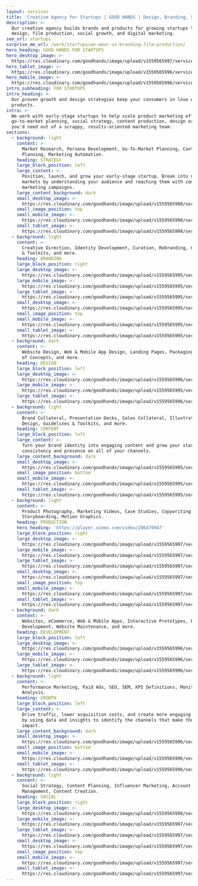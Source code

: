 ```yaml
---
layout: services
title: 'Creative Agency for Startups | GOOD HANDS | Design, Branding, Strategy'
description: >-
  Our creative agency builds brands and products for growing startups through
  design, film production, social growth, and digital marketing.
seo_url: startups
surprise_me_url: /work/startups/we-wear-us-branding-film-production/
hero_heading: GOOD HANDS FOR STARTUPS
hero_desktop_image: >-
  https://res.cloudinary.com/goodhands/image/upload/v1559565997/services/startups/startups-services-hero-1280px_cre7sn.jpg
hero_tablet_image: >-
  https://res.cloudinary.com/goodhands/image/upload/v1559565996/services/startups/startups-services-hero-768px_cbh39o.jpg
hero_mobile_image: >-
  https://res.cloudinary.com/goodhands/image/upload/v1559565996/services/startups/startups-services-hero-360px_ylrxpi.jpg
intro_subheading: FOR STARTUPS
intro_heading: >-
  Our proven growth and design strategies keep your consumers in love with your
  products.
intro: >-
  We work with early-stage startups to help scale product marketing efforts,
  go-to-market planning, social strategy, content production, design or anything
  you'd need out of a scrappy, results-oriented marketing team.
sections:
  - background: light
    content: >-
      Market Research, Persona Development, Go-To-Market Planning, Content
      Planning, Marketing Automation.
    heading: STRATEGY
    large_block_position: left
    large_content: >-
      Position, launch, and grow your early-stage startup. Break into new
      markets by understanding your audience and reaching them with compelling
      marketing campaigns.
    large_content_background: dark
    small_desktop_image: >-
      https://res.cloudinary.com/goodhands/image/upload/v1559565998/services/startups/startups-services-strategy-1280px_d7nlts.jpg
    small_image_position: top
    small_mobile_image: >-
      https://res.cloudinary.com/goodhands/image/upload/v1559565998/services/startups/startups-services-strategy-360px_r5oq1f.jpg
    small_tablet_image: >-
      https://res.cloudinary.com/goodhands/image/upload/v1559565998/services/startups/startups-services-strategy-768px_h3mpao.jpg
  - background: light
    content: >-
      Creative Direction, Identity Development, Curation, Rebranding, Guidelines
      & Toolkits, and more.
    heading: BRANDING
    large_block_position: right
    large_desktop_image: >-
      https://res.cloudinary.com/goodhands/image/upload/v1559565995/services/startups/startups-services-branding-lg-1280px_c2q5tc.jpg
    large_mobile_image: >-
      https://res.cloudinary.com/goodhands/image/upload/v1559565995/services/startups/startups-services-branding-lg-360px_vgx1wq.jpg
    large_tablet_image: >-
      https://res.cloudinary.com/goodhands/image/upload/v1559565995/services/startups/startups-services-branding-lg-768px_m5yooe.jpg
    small_desktop_image: >-
      https://res.cloudinary.com/goodhands/image/upload/v1559565995/services/startups/startups-services-branding-1280px_oehjtg.jpg
    small_image_position: top
    small_mobile_image: >-
      https://res.cloudinary.com/goodhands/image/upload/v1559565995/services/startups/startups-services-branding-360px_w5brpn.jpg
    small_tablet_image: >-
      https://res.cloudinary.com/goodhands/image/upload/v1559565995/services/startups/startups-services-branding-768px_sxdyku.jpg
  - background: dark
    content: >-
      Website Design, Web & Mobile App Design, Landing Pages, Packaging, Proof
      of Concepts, and more.
    heading: DESIGN
    large_block_position: left
    large_desktop_image: >-
      https://res.cloudinary.com/goodhands/image/upload/v1559565996/services/startups/startups-services-design-lg-1280px_ouit2o.jpg
    large_mobile_image: >-
      https://res.cloudinary.com/goodhands/image/upload/v1559565995/services/startups/startups-services-design-lg-360px_nefvcs.jpg
    large_tablet_image: >-
      https://res.cloudinary.com/goodhands/image/upload/v1559565996/services/startups/startups-services-design-lg-768px_r6igwr.jpg
  - background: light
    content: >-
      Brand Collateral, Presentation Decks, Sales Collateral, Illustration
      Design, Guidelines & Toolkits, and more.
    heading: CONTENT
    large_block_position: left
    large_content: >-
      Turn your brand identity into engaging content and grow your startup’s
      consistency and presence on all of your channels.
    large_content_background: dark
    small_desktop_image: >-
      https://res.cloudinary.com/goodhands/image/upload/v1559565995/services/startups/startups-services-content-1280px_wm064q.jpg
    small_image_position: bottom
    small_mobile_image: >-
      https://res.cloudinary.com/goodhands/image/upload/v1559565995/services/startups/startups-services-content-360px_ikhraz.jpg
    small_tablet_image: >-
      https://res.cloudinary.com/goodhands/image/upload/v1559565995/services/startups/startups-services-content-lg-768px_hc0gdh.jpg
  - background: light
    content: >-
      Product Photography, Marketing Videos, Case Studies, Copywriting,
      Storyboarding, Motion Graphics.
    heading: PRODUCTION
    hero_heading: 'https://player.vimeo.com/video/286470947'
    large_block_position: right
    large_desktop_image: >-
      https://res.cloudinary.com/goodhands/image/upload/v1559565997/services/startups/startups-services-production-lg-1280px_sxqoce.jpg
    large_mobile_image: >-
      https://res.cloudinary.com/goodhands/image/upload/v1559565997/services/startups/startups-services-production-lg-360px_ifl8p4.jpg
    large_tablet_image: >-
      https://res.cloudinary.com/goodhands/image/upload/v1559565997/services/startups/startups-services-production-lg-768px_admcm6.jpg
    small_desktop_image: >-
      https://res.cloudinary.com/goodhands/image/upload/v1559565997/services/startups/startups-services-production-1280px_qejcwt.jpg
    small_image_position: top
    small_mobile_image: >-
      https://res.cloudinary.com/goodhands/image/upload/v1559565997/services/startups/startups-services-production-360px_lbbnje.jpg
    small_tablet_image: >-
      https://res.cloudinary.com/goodhands/image/upload/v1559565997/services/startups/startups-services-production-768px_zhohuq.jpg
  - background: dark
    content: >-
      Websites, eCommerce, Web & Mobile Apps, Interactive Prototypes, Plugin
      Development, Website Maintenance, and more.
    heading: DEVELOPMENT
    large_block_position: left
    large_desktop_image: >-
      https://res.cloudinary.com/goodhands/image/upload/v1559565996/services/startups/startups-services-development-lg-1280px_csyfca.jpg
    large_mobile_image: >-
      https://res.cloudinary.com/goodhands/image/upload/v1559565996/services/startups/startups-services-development-lg-360px_mvzvk4.jpg
    large_tablet_image: >-
      https://res.cloudinary.com/goodhands/image/upload/v1559565996/services/startups/startups-services-development-lg-768px_c9zuco.jpg
  - background: light
    content: >-
      Performance Marketing, Paid Ads, SEO, SEM, KPI Definitions, Monitoring and
      Analysis.
    heading: GROWTH
    large_block_position: left
    large_content: >-
      Drive traffic, lower acquisition costs, and create more engaging content
      by using data and insights to identify the channels that make the biggest
      impact.
    large_content_background: dark
    small_desktop_image: >-
      https://res.cloudinary.com/goodhands/image/upload/v1559565996/services/startups/startups-services-growth-1280px_v2iml7.jpg
    small_image_position: bottom
    small_mobile_image: >-
      https://res.cloudinary.com/goodhands/image/upload/v1559565996/services/startups/startups-services-growth-360px_utamcc.jpg
    small_tablet_image: >-
      https://res.cloudinary.com/goodhands/image/upload/v1559565996/services/startups/startups-services-growth-lg-768px_pveqao.jpg
  - background: light
    content: >-
      Social Strategy, Content Planning, Influencer Marketing, Account
      Management, Content Creation.
    heading: SOCIAL
    large_block_position: right
    large_desktop_image: >-
      https://res.cloudinary.com/goodhands/image/upload/v1559565998/services/startups/startups-services-social-lg-1280px_ixueam.jpg
    large_mobile_image: >-
      https://res.cloudinary.com/goodhands/image/upload/v1559565997/services/startups/startups-services-social-lg-360px_jbuh2h.jpg
    large_tablet_image: >-
      https://res.cloudinary.com/goodhands/image/upload/v1559565997/services/startups/startups-services-social-lg-768px_uz3gff.jpg
    small_desktop_image: >-
      https://res.cloudinary.com/goodhands/image/upload/v1559565997/services/startups/startups-services-social-1280px_ojawhn.jpg
    small_image_position: top
    small_mobile_image: >-
      https://res.cloudinary.com/goodhands/image/upload/v1559565997/services/startups/startups-services-social-360px_yrsvtl.jpg
    small_tablet_image: >-
      https://res.cloudinary.com/goodhands/image/upload/v1559565997/services/startups/startups-services-social-768px_jcxo76.jpg
---
```


